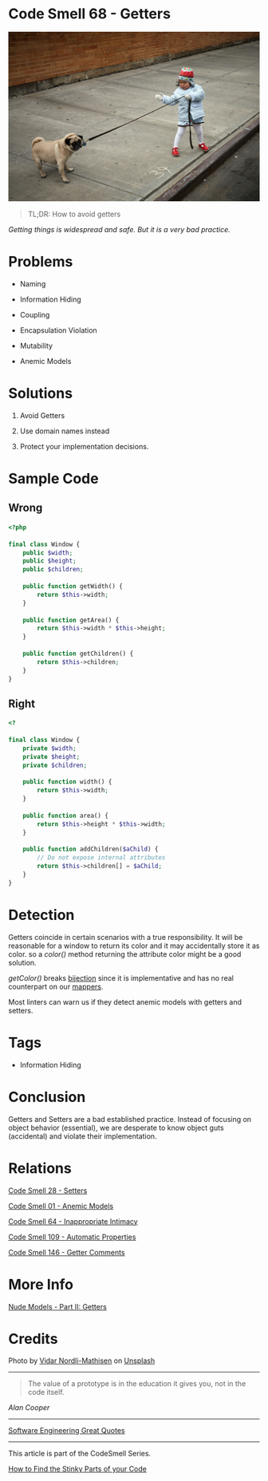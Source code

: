 # Code Smell 68 - Getters

![Code Smell 68 - Getters](Code%20Smell%2068%20-%20Getters.jpg)

> TL;DR: How to avoid getters

*Getting things is widespread and safe. But it is a very bad practice.*

# Problems

- Naming

- Information Hiding

- Coupling

- Encapsulation Violation

- Mutability

- Anemic Models

# Solutions

1.  Avoid Getters

2. Use domain names instead

3. Protect your implementation decisions.

# Sample Code

## Wrong

<!-- [Gist Url](https://gist.github.com/mcsee/39d40cf2f0d4159c95d90243c59a4df5) -->

```php
<?php

final class Window {
    public $width;
    public $height;
    public $children;

    public function getWidth() {
        return $this->width;
    }

    public function getArea() {
        return $this->width * $this->height;
    }

    public function getChildren() {
        return $this->children;
    }
}
```

## Right

<!-- [Gist Url](https://gist.github.com/mcsee/cd465eb9ca4f2771fb3dc5e30dc491cc) -->

```php
<?

final class Window {
    private $width;
    private $height;
    private $children;

    public function width() {
        return $this->width;
    }

    public function area() {
        return $this->height * $this->width;
    }

    public function addChildren($aChild) {
        // Do not expose internal attributes
        return $this->children[] = $aChild;
    }
}
```

# Detection

Getters coincide in certain scenarios with a true responsibility. It will be reasonable for a window to return its color and it may accidentally store it as color. so a *color()* method returning the attribute color might be a good solution.

*getColor()* breaks [bijection](https://github.com/mcsee/Software-Design-Articles/tree/main/Articles/Theory/The%20One%20and%20Only%20Software%20Design%20Principle/readme.md) since it is implementative and has no real counterpart on our [mappers](https://github.com/mcsee/Software-Design-Articles/tree/main/Articles/Theory/What%20is%20(wrong%20with)%20software/readme.md). 

Most linters can warn us if they detect anemic models with getters and setters.

# Tags

- Information Hiding

# Conclusion

Getters and Setters are a bad established practice. Instead of focusing on object behavior (essential), we are desperate to know object guts (accidental) and violate their implementation.

# Relations

[Code Smell 28 - Setters](https://github.com/mcsee/Software-Design-Articles/tree/main/Articles/Code%20Smells/Code%20Smell%2028%20-%20Setters/readme.md)

[Code Smell 01 - Anemic Models](https://github.com/mcsee/Software-Design-Articles/tree/main/Articles/Code%20Smells/Code%20Smell%2001%20-%20Anemic%20Models/readme.md)

[Code Smell 64 - Inappropriate Intimacy](https://github.com/mcsee/Software-Design-Articles/tree/main/Articles/Code%20Smells/Code%20Smell%2064%20-%20Inappropriate%20Intimacy/readme.md)

[Code Smell 109 - Automatic Properties](https://github.com/mcsee/Software-Design-Articles/tree/main/Articles/Code%20Smells/Code%20Smell%20109%20-%20Automatic%20Properties/readme.md)

[Code Smell 146 - Getter Comments](https://github.com/mcsee/Software-Design-Articles/tree/main/Articles/Code%20Smells/Code%20Smell%20146%20-%20Getter%20Comments/readme.md)

# More Info

[Nude Models - Part II: Getters](https://github.com/mcsee/Software-Design-Articles/tree/main/Articles/Theory/Nude%20Models - Part%20II Getters/readme.md)

# Credits

Photo by [Vidar Nordli-Mathisen](https://unsplash.com/@vidarnm) on [Unsplash](https://unsplash.com/s/photos/pull)  

* * *

> The value of a prototype is in the education it gives you, not in the code itself.

_Alan Cooper_
 
* * *
 
[Software Engineering Great Quotes](https://github.com/mcsee/Software-Design-Articles/tree/main/Articles/Quotes/Software%20Engineering%20Great%20Quotes/readme.md)

* * *

This article is part of the CodeSmell Series.

[How to Find the Stinky Parts of your Code](https://github.com/mcsee/Software-Design-Articles/tree/main/Articles/Code%20Smells/How%20to%20Find%20the%20Stinky%20parts%20of%20your%20Code/readme.md)